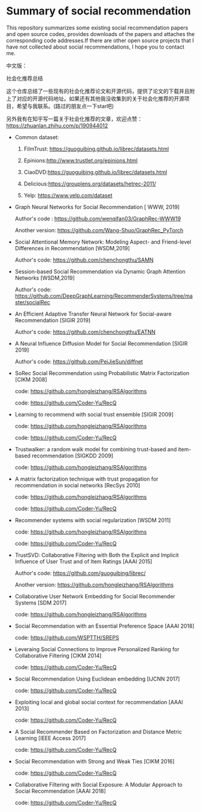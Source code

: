 # Summary of social recommendation
This repository summarizes some existing social recommendation papers and open source codes, provides downloads of the papers and attaches the corresponding code addresses.If there are other open source projects that I have not collected about social recommendations, I hope you to contact me.

中文版：

社会化推荐总结

这个仓库总结了一些现有的社会化推荐论文和开源代码，提供了论文的下载并且附上了对应的开源代码地址。如果还有其他我没收集到的关于社会化推荐的开源项目，希望与我联系。(路过的朋友点一下star吧)

另外我有在知乎写一篇关于社会化推荐的文章，欢迎点赞：https://zhuanlan.zhihu.com/p/190944012


* Common dataset:

  1. FilmTrust: https://guoguibing.github.io/librec/datasets.html

  2. Epinions:http://www.trustlet.org/epinions.html

  3. CiaoDVD:https://guoguibing.github.io/librec/datasets.html

  4. Delicious:https://grouplens.org/datasets/hetrec-2011/

  5. Yelp: https://www.yelp.com/dataset



* Graph Neural Networks for Social Recommendation  [ WWW, 2019]

  Author's code :  https://github.com/wenqifan03/GraphRec-WWW19
  
  Another version: https://github.com/Wang-Shuo/GraphRec_PyTorch
  
* Social Attentional Memory Network: Modeling Aspect- and Friend-level Differences in Recommendation [WSDM,2019]

  Author's code: https://github.com/chenchongthu/SAMN

*  Session-based Social Recommendation via Dynamic Graph Attention Networks [WSDM,2019]

   Author's code:  https://github.com/DeepGraphLearning/RecommenderSystems/tree/master/socialRec 

* An Efficient Adaptive Transfer Neural Network for Social-aware Recommendation [SIGIR 2019] 

  Author's code: https://github.com/chenchongthu/EATNN

* A Neural Influence Diffusion Model for Social Recommendation [SIGIR 2019]

  Author's code: https://github.com/PeiJieSun/diffnet

* SoRec Social Recommendation using Probabilistic Matrix Factorization [CIKM 2008]
  
  code: https://github.com/hongleizhang/RSAlgorithms
  
  code: https://github.com/Coder-Yu/RecQ
  
* Learning to recommend with social trust ensemble [SIGIR 2009]

  code: https://github.com/hongleizhang/RSAlgorithms
  
  code: https://github.com/Coder-Yu/RecQ
  
* Trustwalker: a random walk model for combining trust-based and item-based recommendation [SIGKDD 2009]

  code: https://github.com/hongleizhang/RSAlgorithms
  
* A matrix factorization technique with trust propagation for recommendation in social networks [RecSys 2010]

  code: https://github.com/hongleizhang/RSAlgorithms
  
  code: https://github.com/Coder-Yu/RecQ
  
* Recommender systems with social regularization [WSDM 2011]

  code: https://github.com/hongleizhang/RSAlgorithms
  
  code: https://github.com/Coder-Yu/RecQ
  
* TrustSVD: Collaborative Filtering with Both the Explicit and Implicit Influence of User Trust and of Item Ratings [AAAI 2015]

  Author's code: https://github.com/guoguibing/librec/
  
  Another version: https://github.com/hongleizhang/RSAlgorithms
  
* Collaborative User Network Embedding for Social Recommender Systems [SDM 2017]

  code: https://github.com/hongleizhang/RSAlgorithms
  
* Social Recommendation with an Essential Preference Space [AAAI 2018]

  code: https://github.com/WSPTTH/SREPS

* Leveraing Social Connections to Improve Personalized Ranking for Collaborative Filtering [CIKM 2014]

  code: https://github.com/Coder-Yu/RecQ
  
* Social Recommendation Using Euclidean embedding [IJCNN 2017]

  code: https://github.com/Coder-Yu/RecQ

* Exploiting local and global social context for recommendation [AAAI 2013]

  code: https://github.com/Coder-Yu/RecQ
  
* A Social Recommender Based on Factorization and Distance Metric Learning [IEEE Access 2017]

  code: https://github.com/Coder-Yu/RecQ
  
* Social Recommendation with Strong and Weak Ties [CIKM 2016]

  code: https://github.com/Coder-Yu/RecQ

* Collaborative Filtering with Social Exposure: A Modular Approach to Social Recommendation [AAAI 2018]

  code: https://github.com/Coder-Yu/RecQ
